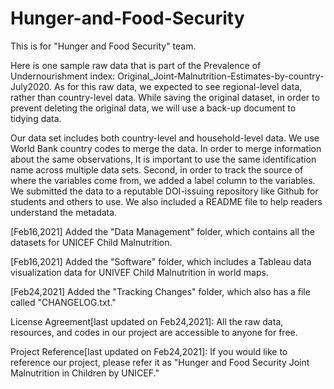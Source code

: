 # Hunger-and-Food-Security

This is for "Hunger and Food Security" team. 

Here is one sample raw data that is part of the Prevalence of Undernourishment index: Original_Joint-Malnutrition-Estimates-by-country-July2020. As for this raw data, we expected to see regional-level data, rather than country-level data. While saving the original dataset, in order to prevent deleting the original data, we will use a back-up document to tidying data. 

Our data set includes both country-level and household-level data. We use World Bank country codes to merge the data. In order to merge information about the same observations, It is important to use the same identification name across multiple data sets. Second, in order to track the source of where the variables come from, we added a label column to the variables. We submitted the data to a reputable DOI-issuing repository like Github for students and others to use. We also included a README file to help readers understand the metadata. 

[Feb16,2021] Added the "Data Management" folder, which contains all the datasets for UNICEF Child Malnutrition.

[Feb16,2021] Added the "Software" folder, which includes a Tableau data visualization data for UNIVEF Child Malnutrition in world maps.

[Feb24,2021] Added the "Tracking Changes" folder, which also has a file called "CHANGELOG.txt."

License Agreement[last updated on Feb24,2021]: 
All the raw data, resources, and codes in our project are accessible to anyone for free. 

Project Reference[last updated on Feb24,2021]: 
If you would like to reference our project, please refer it as "Hunger and Food Security Joint Malnutrition in Children by UNICEF."
